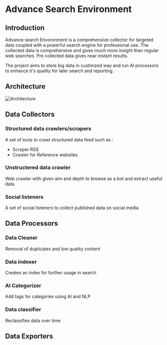 # Advance Search Environment

## Introduction
Advance search Envoronment is a comprehensive collector for targeted data coupled with a powerful search engine for professional use. The collected data is comprehensive and gives much more insight than regular web searches. Pre collected data gives near instant results.

The project aims to store big data in custimzed way and run AI processors to enhance it's quality for later search and reporting.  

## Architecture
![Architecture](http://www.mederp.net/ase/ase_architecture.png)


## Data Collectors

### Structured data crawlers/scrapers
A set of tools to crawl structured data feed such as :
- Scraper RSS
- Crawler for Reference websites 

### Unstructered data crawler
Web crawler with given aim and depth to browse as a bot and extract useful data 

### Social listeners
A set of social listeners to collect published data on social media


## Data Processors

### Data Cleaner
Removal of duplicates and low quality content

### Data indexer
Creates an index for further usage in search

### AI Categorizer
Add tags for categories using AI and NLP

### Data classifier
Reclassifies data over time

## Data Exporters
